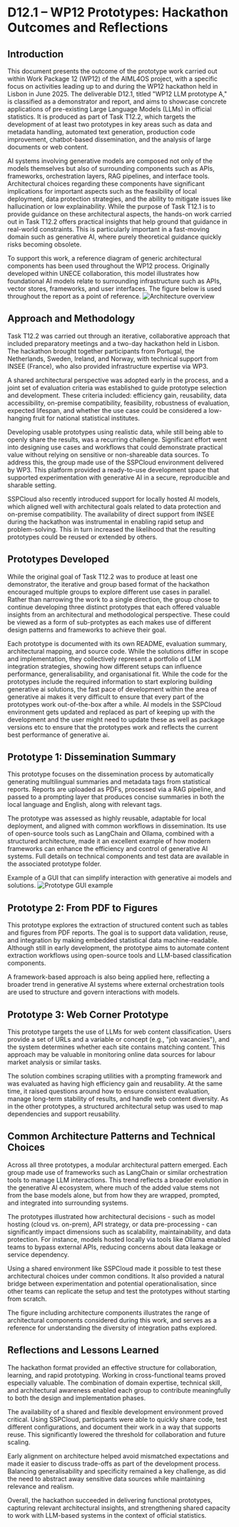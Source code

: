 # D12.1 – WP12 Prototypes: Hackathon Outcomes and Reflections

## Introduction

This document presents the outcome of the prototype work carried out within Work Package 12 (WP12) of the AIML4OS project, with a specific focus on activities leading up to and during the WP12 hackathon held in Lisbon in June 2025. The deliverable D12.1, titled "WP12 LLM prototype A," is classified as a demonstrator and report, and aims to showcase concrete applications of pre-existing Large Language Models (LLMs) in official statistics. It is produced as part of Task T12.2, which targets the development of at least two prototypes in key areas such as data and metadata handling, automated text generation, production code improvement, chatbot-based dissemination, and the analysis of large documents or web content.

AI systems involving generative models are composed not only of the models themselves but also of surrounding components such as APIs, frameworks, orchestration layers, RAG pipelines, and interface tools. Architectural choices regarding these components have significant implications for important aspects such as the feasibility of local deployment, data protection strategies, and the ability to mitigate issues like hallucination or low explainability. While the purpose of Task T12.1 is to provide guidance on these architectural aspects, the hands-on work carried out in Task T12.2 offers practical insights that help ground that guidance in real-world constraints. This is particularly important in a fast-moving domain such as generative AI, where purely theoretical guidance quickly risks becoming obsolete.

To support this work, a reference diagram of generic architectural components has been used throughout the WP12 process. Originally developed within UNECE collaboration, this model illustrates how foundational AI models relate to surrounding infrastructure such as APIs, vector stores, frameworks, and user interfaces. The figure below is used throughout the report as a point of reference.
![Architecture overview](./Architecture%20overview%20Gen%20AI%20technical%20building%20blocks.jpg)


## Approach and Methodology

Task T12.2 was carried out through an iterative, collaborative approach that included preparatory meetings and a two-day hackathon held in Lisbon. The hackathon brought together participants from Portugal, the Netherlands, Sweden, Ireland, and Norway, with technical support from INSEE (France), who also provided infrastructure expertise via WP3.

A shared architectural perspective was adopted early in the process, and a joint set of evaluation criteria was established to guide prototype selection and development. These criteria included: efficiency gain, reusability, data accessibility, on-premise compatibility, feasibility, robustness of evaluation, expected lifespan, and whether the use case could be considered a low-hanging fruit for national statistical institutes.

Developing usable prototypes using realistic data, while still being able to openly share the results, was a recurring challenge. Significant effort went into designing use cases and workflows that could demonstrate practical value without relying on sensitive or non-shareable data sources. To address this, the group made use of the SSPCloud environment delivered by WP3. This platform provided a ready-to-use development space that supported experimentation with generative AI in a secure, reproducible and sharable setting.

SSPCloud also recently introduced support for locally hosted AI models, which aligned well with architectural goals related to data protection and on-premise compatibility. The availability of direct support from INSEE during the hackathon was instrumental in enabling rapid setup and problem-solving. This in turn increased the likelihood that the resulting prototypes could be reused or extended by others.

## Prototypes Developed

While the original goal of Task T12.2 was to produce at least one demonstrator, the iterative and group based format of the hackathon encouraged multiple groups to explore different use cases in parallel. Rather than narrowing the work to a single direction, the group chose to continue developing three distinct prototypes that each offered valuable insights from an architectural and methodological perspective. These could be viewed as a form of sub-protyptes as each makes use of different design patterns and frameworks to achieve their goal.

Each prototype is documented with its own README, evaluation summary, architectural mapping, and source code. While the solutions differ in scope and implementation, they collectively represent a portfolio of LLM integration strategies, showing how different setups can influence performance, generalisability, and organisational fit. While the code for the prototypes include the required information to start exploring building generative ai solutions, the fast pace of development within the area of generative ai makes it very difficult to ensure that every part of the prototypes work out-of-the-box after a while. AI models in the SSPCloud environment gets updated and replaced as part of keeping up with the development and the user might need to update these as well as package versions etc to ensure that the prototypes work and reflects the current best performance of generative ai. 

## Prototype 1: Dissemination Summary

This prototype focuses on the dissemination process by automatically generating multilingual summaries and metadata tags from statistical reports. Reports are uploaded as PDFs, processed via a RAG pipeline, and passed to a prompting layer that produces concise summaries in both the local language and English, along with relevant tags.

The prototype was assessed as highly reusable, adaptable for local deployment, and aligned with common workflows in dissemination. Its use of open-source tools such as LangChain and Ollama, combined with a structured architecture, made it an excellent example of how modern frameworks can enhance the efficiency and control of generative AI systems. Full details on technical components and test data are available in the associated prototype folder.

Example of a GUI that can simplify interaction with generative ai models and solutions.
![Prototype GUI example](./gui_example.png)


## Prototype 2: From PDF to Figures

This prototype explores the extraction of structured content such as tables and figures from PDF reports. The goal is to support data validation, reuse, and integration by making embedded statistical data machine-readable. Although still in early development, the prototype aims to automate content extraction workflows using open-source tools and LLM-based classification components.

A framework-based approach is also being applied here, reflecting a broader trend in generative AI systems where external orchestration tools are used to structure and govern interactions with models.

## Prototype 3: Web Corner Prototype

This prototype targets the use of LLMs for web content classification. Users provide a set of URLs and a variable or concept (e.g., "job vacancies"), and the system determines whether each site contains matching content. This approach may be valuable in monitoring online data sources for labour market analysis or similar tasks.

The solution combines scraping utilities with a prompting framework and was evaluated as having high efficiency gain and reusability. At the same time, it raised questions around how to ensure consistent evaluation, manage long-term stability of results, and handle web content diversity. As in the other prototypes, a structured architectural setup was used to map dependencies and support reusability.

## Common Architecture Patterns and Technical Choices

Across all three prototypes, a modular architectural pattern emerged. Each group made use of frameworks such as LangChain or similar orchestration tools to manage LLM interactions. This trend reflects a broader evolution in the generative AI ecosystem, where much of the added value stems not from the base models alone, but from how they are wrapped, prompted, and integrated into surrounding systems.

The prototypes illustrated how architectural decisions - such as model hosting (cloud vs. on-prem), API strategy, or data pre-processing - can significantly impact dimensions such as scalability, maintainability, and data protection. For instance, models hosted locally via tools like Ollama enabled teams to bypass external APIs, reducing concerns about data leakage or service dependency.

Using a shared environment like SSPCloud made it possible to test these architectural choices under common conditions. It also provided a natural bridge between experimentation and potential operationalisation, since other teams can replicate the setup and test the prototypes without starting from scratch.

The figure including architecture components illustrates the range of architectural components considered during this work, and serves as a reference for understanding the diversity of integration paths explored.

## Reflections and Lessons Learned

The hackathon format provided an effective structure for collaboration, learning, and rapid prototyping. Working in cross-functional teams proved especially valuable. The combination of domain expertise, technical skill, and architectural awareness enabled each group to contribute meaningfully to both the design and implementation phases.

The availability of a shared and flexible development environment proved critical. Using SSPCloud, participants were able to quickly share code, test different configurations, and document their work in a way that supports reuse. This significantly lowered the threshold for collaboration and future scaling.

Early alignment on architecture helped avoid mismatched expectations and made it easier to discuss trade-offs as part of the development process. Balancing generalisability and specificity remained a key challenge, as did the need to abstract away sensitive data sources while maintaining relevance and realism.

Overall, the hackathon succeeded in delivering functional prototypes, capturing relevant architectural insights, and strengthening shared capacity to work with LLM-based systems in the context of official statistics.
